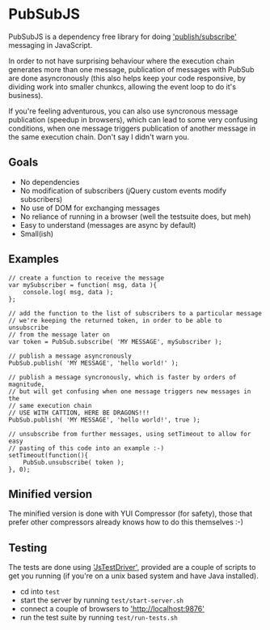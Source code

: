 # PubSubJS

PubSubJS is a dependency free library for doing ['publish/subscribe'](http://en.wikipedia.org/wiki/Publish/subscribe)
messaging in JavaScript.

In order to not have surprising behaviour where the execution chain generates more than one message, 
publication of messages with PubSub are done asyncronously (this also helps keep your code responsive, by 
dividing work into smaller chunkcs, allowing the event loop to do it's business).

If you're feeling adventurous, you can also use syncronous message publication (speedup in browsers), which can lead 
to some very confusing conditions, when one message triggers publication of another message in the same execution chain.
Don't say I didn't warn you.

## Goals

* No dependencies
* No modification of subscribers (jQuery custom events modify subscribers)
* No use of DOM for exchanging messages
* No reliance of running in a browser (well the testsuite does, but meh)
* Easy to understand (messages are async by default)
* Small(ish)

## Examples

    // create a function to receive the message
    var mySubscriber = function( msg, data ){
        console.log( msg, data );
    };

    // add the function to the list of subscribers to a particular message
    // we're keeping the returned token, in order to be able to unsubscribe 
    // from the message later on
    var token = PubSub.subscribe( 'MY MESSAGE', mySubscriber );

    // publish a message asyncronously
    PubSub.publish( 'MY MESSAGE', 'hello world!' );
    
    // publish a message syncronously, which is faster by orders of magnitude,
    // but will get confusing when one message triggers new messages in the 
    // same execution chain
    // USE WITH CATTION, HERE BE DRAGONS!!!
    PubSub.publish( 'MY MESSAGE', 'hello world!', true );
    
    // unsubscribe from further messages, using setTimeout to allow for easy 
    // pasting of this code into an example :-)
    setTimeout(function(){
        PubSub.unsubscribe( token );
    }, 0);

## Minified version

The minified version is done with YUI Compressor (for safety), those that prefer other compressors already knows how to do this themselves :-)
    
## Testing

The tests are done using ['JsTestDriver'](http://code.google.com/p/js-test-driver/), provided are a couple of scripts to get you running (if you're on a unix based system and have Java installed).

* cd into `test`
* start the server by running `test/start-server.sh`
* connect a couple of browsers to ['http://localhost:9876'](http://localhost:9876)
* run the test suite by running `test/run-tests.sh`
